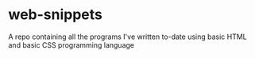 # web-snippets
A repo containing all the programs I've written to-date using basic HTML and basic CSS programming language

